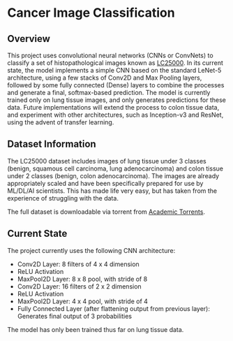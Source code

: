 # Cancer Image Classification

## Overview
This project uses convolutional neural networks (CNNs or ConvNets) to classify a set of histopathological images known as [LC25000](https://arxiv.org/abs/1912.12142). In its current state, the model implements a simple CNN based on the standard LeNet-5 architecture, using a few stacks of Conv2D and Max Pooling layers, followed by some fully connected (Dense) layers to combine the processes and generate a final, softmax-based prediction. The model is currently trained only on lung tissue images, and only generates predictions for these data. Future implementations will extend the process to colon tissue data, and experiment with other architectures, such as Inception-v3 and ResNet, using the advent of transfer learning. 

## Dataset Information
The LC25000 dataset includes images of lung tissue under 3 classes (benign, squamous cell carcinoma, lung adenocarcinoma) and colon tissue under 2 classes (benign, colon adenocarcinoma). The images are already appropriately scaled and have been specifically prepared for use by ML/DL/AI scientists. This has made life very easy, but has taken from the experience of struggling with the data.

The full dataset is downloadable via torrent from [Academic Torrents](https://academictorrents.com/details/7a638ed187a6180fd6e464b3666a6ea0499af4af).
  
## Current State
The project currently uses the following CNN architecture:

- Conv2D Layer: 8 filters of 4 x 4 dimension
- ReLU Activation
- MaxPool2D Layer: 8 x 8 pool, with stride of 8
- Conv2D Layer: 16 filters of 2 x 2 dimension
- ReLU Activation
- MaxPool2D Layer: 4 x 4 pool, with stride of 4
- Fully Connected Layer (after flattening output from previous layer): Generates final output of 3 probabilities

The model has only been trained thus far on lung tissue data.
